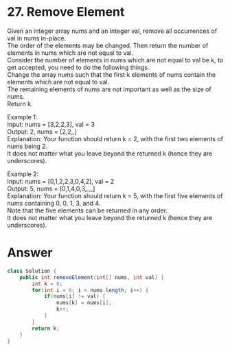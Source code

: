 # 27. Remove Element

Given an integer array nums and an integer val, remove all occurrences of val in nums in-place.   
The order of the elements may be changed. Then return the number of elements in nums which are not equal to val.   
Consider the number of elements in nums which are not equal to val be k, to get accepted, you need to do the following things.   
Change the array nums such that the first k elements of nums contain the elements which are not equal to val.   
The remaining elements of nums are not important as well as the size of nums.   
Return k.   

Example 1:   
Input: nums = [3,2,2,3], val = 3   
Output: 2, nums = [2,2,_,_]   
Explanation: Your function should return k = 2, with the first two elements of nums being 2.   
It does not matter what you leave beyond the returned k (hence they are underscores).   

Example 2:   
Input: nums = [0,1,2,2,3,0,4,2], val = 2   
Output: 5, nums = [0,1,4,0,3,_,_,_]   
Explanation: Your function should return k = 5, with the first five elements of nums containing 0, 0, 1, 3, and 4.   
Note that the five elements can be returned in any order.   
It does not matter what you leave beyond the returned k (hence they are underscores).   

# Answer
```java
class Solution {
    public int removeElement(int[] nums, int val) {
        int k = 0;
        for(int i = 0; i < nums.length; i++) {
            if(nums[i] != val) {
                nums[k] = nums[i];
                k++;
            }
        }
        return k;
    }
}
```
